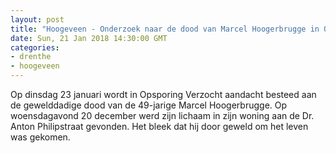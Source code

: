 ```yaml
---
layout: post
title: "Hoogeveen - Onderzoek naar de dood van Marcel Hoogerbrugge in Opsporing Verzocht"
date: Sun, 21 Jan 2018 14:30:00 GMT
categories: 
- drenthe 
- hoogeveen 
---
```


Op dinsdag 23 januari wordt in Opsporing Verzocht aandacht besteed aan de gewelddadige dood van de 49-jarige Marcel Hoogerbrugge. Op woensdagavond 20 december werd zijn lichaam in zijn woning aan de Dr. Anton Philipstraat gevonden. Het bleek dat hij door geweld om het leven was gekomen.
